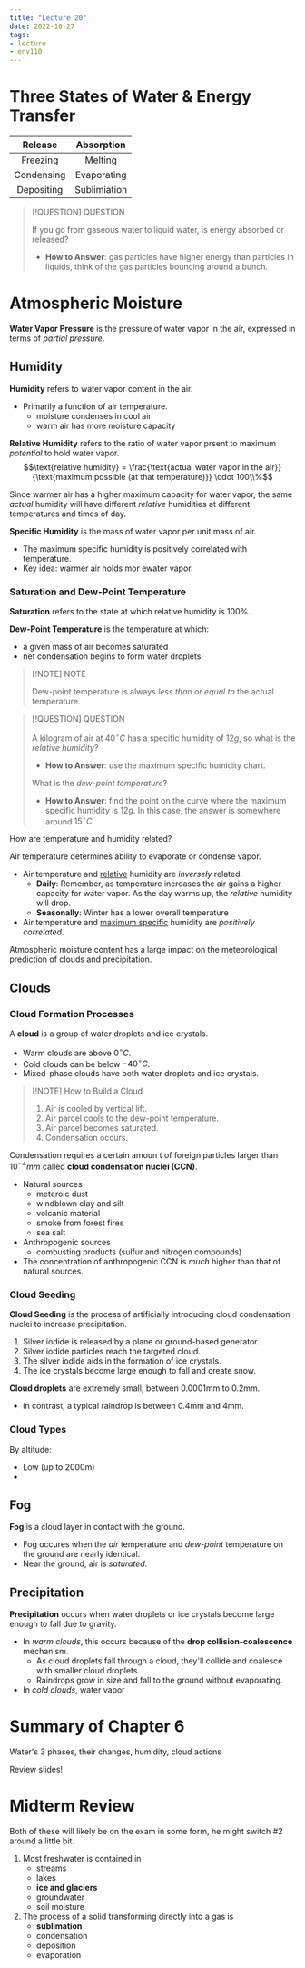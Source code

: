 ```yaml
---
title: "Lecture 20"
date: 2022-10-27
tags:
- lecture
- env110
---
```


# Three States of Water & Energy Transfer

| Release | Absorption |
|:-:|:-:|
| Freezing | Melting |
| Condensing | Evaporating |
| Depositing | Sublimiation |

> [!QUESTION] QUESTION
> 
> If you go from gaseous water to liquid water, is energy absorbed or released?
> 
> * **How to Answer**: gas particles have higher energy than particles in liquids, think of the gas particles bouncing around a bunch.

# Atmospheric Moisture

**Water Vapor Pressure** is the pressure of water vapor in the air, expressed in terms of *partial pressure*.

## Humidity

**Humidity** refers to water vapor content in the air.

* Primarily a function of air temperature.
	* moisture condenses in cool air
	* warm air has more moisture capacity

**Relative Humidity** refers to the ratio of water vapor prsent to maximum *potential* to hold water vapor.
$$\text{relative humidity} = \frac{\text{actual water vapor in the air}}{\text{maximum possible (at that temperature)}} \cdot 100\\%$$

Since warmer air has a higher maximum capacity for water vapor, the same *actual* humidity will have different *relative* humidities at different temperatures and times of day.

**Specific Humidity** is the mass of water vapor per unit mass of air.
* The maximum specific humidity is positively correlated with temperature.
* Key idea: warmer air holds mor ewater vapor.

### Saturation and Dew-Point Temperature

**Saturation** refers to the state at which relative humidity is 100%.

**Dew-Point Temperature** is the temperature at which:
* a given mass of air becomes saturated
* net condensation begins to form water droplets.

> [!NOTE] NOTE
> 
> Dew-point temperature is always *less than or equal to* the actual temperature.


> [!QUESTION] QUESTION
> 
> A kilogram of air at $40 ^\circ C$ has a specific humidity of $12g$, so what is the *relative humidity*?
> 
> * **How to Answer**: use the maximum specific humidity chart.
> 
> What is the *dew-point temperature*?
>
> * **How to Answer**: find the point on the curve where the maximum specific humidity is $12g$. In this case, the answer is somewhere around $15 ^\circ C$.


How are temperature and humidity related?

Air temperature determines ability to evaporate or condense vapor.

* Air temperature and <u>relative</u> humidity are *inversely* related.
	* **Daily**: Remember, as temperature increases the air gains a higher capacity for water vapor. As the day warms up, the *relative* humidity will drop.
	* **Seasonally**: Winter has a lower overall temperature
* Air temperature and <u>maximum specific</u> humidity are *positively correlated*.

Atmospheric moisture content has a large impact on the meteorological prediction of clouds and precipitation.

## Clouds

### Cloud Formation Processes

A **cloud** is a group of water droplets and ice crystals.
* Warm clouds are above $0^\circ C$.
* Cold clouds can be below $-40 ^\circ C$.
* Mixed-phase clouds have both water droplets and ice crystals.


> [!NOTE] How to Build a Cloud
> 1. Air is cooled by vertical lift.
> 2. Air parcel cools to the dew-point temperature.
> 3. Air parcel becomes saturated.
> 4. Condensation occurs.

Condensation requires a certain amoun t of foreign particles larger than $10^{-4}mm$ called **cloud condensation nuclei (CCN)**.
* Natural sources
	* meteroic dust
	* windblown clay and silt
	* volcanic material
	* smoke from forest fires
	* sea salt
* Anthropogenic sources
	* combusting products (sulfur and nitrogen compounds)
* The concentration of anthropogenic CCN is *much* higher than that of natural sources.

### Cloud Seeding

**Cloud Seeding** is the process of artificially introducing cloud condensation nuclei to increase precipitation.

1. Silver iodide is released by a plane or ground-based generator.
2. Silver iodide particles reach the targeted cloud.
3. The silver iodide aids in the formation of ice crystals.
4. The ice crystals become large enough to fall and create snow.

**Cloud droplets** are extremely small, between 0.0001mm to 0.2mm.
* in contrast, a typical raindrop is between 0.4mm and 4mm.

### Cloud Types

By altitude:
* Low (up to 2000m)
* 

## Fog

**Fog** is a cloud layer in contact with the ground.

* Fog occures when the *air* temperature and *dew-point* temperature on the ground are nearly identical.
* Near the ground, air is *saturated*.

## Precipitation

**Precipitation** occurs when water droplets or ice crystals become large enough to fall due to gravity.
* In *warm clouds*, this occurs because of the **drop collision-coalescence** mechanism.
	* As cloud droplets fall through a cloud, they'll collide and coalesce with smaller cloud droplets.
	* Raindrops grow in size and fall to the ground without evaporating.
* In *cold clouds*, water vapor 

# Summary of Chapter 6

Water's 3 phases, their changes, humidity, cloud actions

Review slides!

# Midterm Review

Both of these will likely be on the exam in some form, he might switch #2 around a little bit.

1. Most freshwater is contained in
	* streams
	* lakes
	* **ice and glaciers**
	* groundwater
	* soil moisture
2. The process of a solid transforming directly into a gas is
	* **sublimation**
	* condensation
	* deposition
	* evaporation